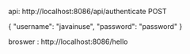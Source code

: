 api: http://localhost:8086/api/authenticate POST

{
	"username": "javainuse",
	"password": "password"
}

broswer : http://localhost:8086/hello